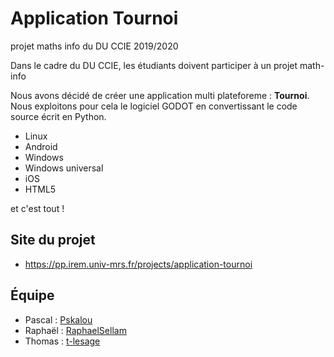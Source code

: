 # Application Tournoi
projet maths info du DU CCIE 2019/2020

Dans le cadre du DU CCIE, les étudiants doivent participer à un projet math-info

Nous avons décidé de créer une application multi plateforeme : **Tournoi**. 
Nous exploitons pour cela le logiciel GODOT en convertissant le code source
écrit en Python.

* Linux
* Android
* Windows
* Windows universal
* iOS
* HTML5

et c'est tout !

## Site du projet

* https://pp.irem.univ-mrs.fr/projects/application-tournoi


## Équipe

* Pascal : [Pskalou](https://github.com/Pskalou)
* Raphaël : [RaphaelSellam](https://github.com/RaphaelSellam)
* Thomas : [t-lesage](https://github.com/t-lesage)
